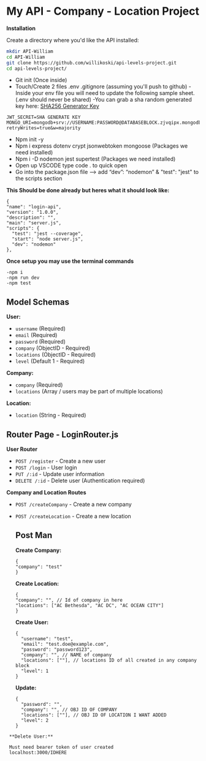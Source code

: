 
# My API - Company - Location Project

**Installation**

Create a directory where you'd like the API installed:

```bash
mkdir API-William
cd API-William
git clone https://github.com/willikoski/api-levels-project.git
cd api-levels-project/

```
 - Git init (Once inside)
 - Touch/Create 2 files .env .gitignore (assuming you'll push to github)
 -Inside your env file you will need to update the following sample sheet. (.env should never be shared)
 -You can grab a sha random generated key here: [SHA256 Generator Key](https://emn178.github.io/online-tools/sha256.html)
 ```
 JWT_SECRET=SHA GENERATE KEY
MONGO_URI=mongodb+srv://USERNAME:PASSWORD@DATABASEBLOCK.zjvqipx.mongodb.net/DATABASENAME?retryWrites=true&w=majority 
```
 - Npm init -y 
 - Npm i express dotenv crypt jsonwebtoken mongoose (Packages we need installed)
 - Npm i -D nodemon jest supertest (Packages we need installed)
 - Open up VSCODE type code . to quick open
 - Go into the package.json file —> add “dev”: “nodemon” & "test": "jest" to the scripts section

 **This Should be done already but heres what it should look like:**
  ``` 
 {
  "name": "login-api",
  "version": "1.0.0",
  "description": "",
  "main": "server.js",
  "scripts": {
    "test": "jest --coverage",
    "start": "node server.js",
    "dev": "nodemon"
  },  
  ```
  **Once setup you may use the terminal commands** 

  ```
-npm i
-npm run dev
-npm test
```

## Model Schemas

**User:**

- `username` (Required)
- `email` (Required)
- `password` (Required)
- `company` (ObjectID - Required)
- `locations` (ObjectID - Required)
- `level` (Default 1 - Required)

**Company:**

- `company` (Required)
- `locations` (Array / users may be part of multiple locations)

**Location:**

- `location` (String - Required)

## Router Page - LoginRouter.js

**User Router**

- `POST /register` - Create a new user
- `POST /login` - User login
- `PUT /:id` - Update user information
- `DELETE /:id` - Delete user (Authentication required)

**Company and Location Routes**

- `POST /createCompany` - Create a new company
- `POST /createLocation` - Create a new location

  ## Post Man
  **Create Company:**
  ```
  {
  "company": "test"
  }
  ```
  **Create Location:**
  ```
  {
  "company": "", // Id of company in here
  "locations": ["AC Bethesda", "AC DC", "AC OCEAN CITY"]
  }
  ```
  **Create User:**
  ```
  {
    "username": "test",
    "email": "test.doe@example.com",
    "password": "password123",
    "company": "", // NAME of company
    "locations": [""], // locations ID of all created in any company block 
    "level": 1
  }
  ```
  **Update:**
  ```
  {
    "password": "",
    "company": "", // OBJ ID OF COMPANY
    "locations": [""], // OBJ ID OF LOCATION I WANT ADDED
    "level": 2
  }
 ```
  **Delete User:**
  
  Must need bearer token of user created
  localhost:3000/IDHERE
  
